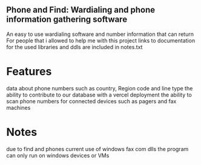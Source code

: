 ## Phone and Find: Wardialing and phone information gathering software
An easy to use wardialing software and number information that can return
For people that i allowed to help me with this project links to documentation for the used libraries and ddls are included in notes.txt

# Features
data about phone numbers such as country, Region code and line type
the ability to contribute to our database with a vercel deployment
the ability to scan phone numbers for connected devices such as pagers and fax machines

# Notes
due to find and phones current use of windows fax com dlls the program can only run on windows devices or VMs
